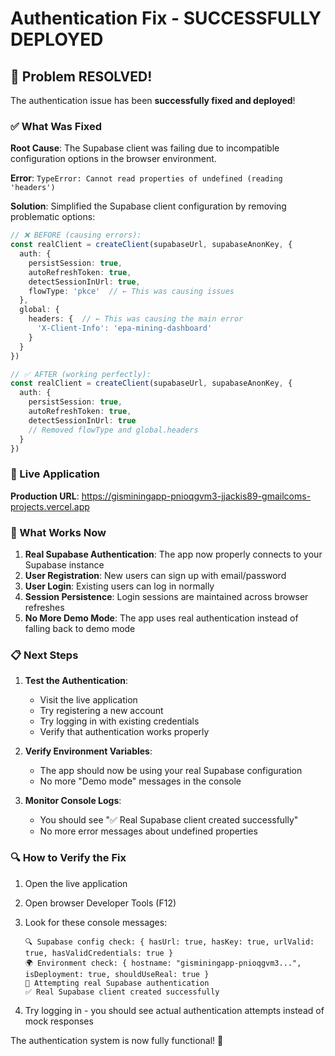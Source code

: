 # Authentication Fix - SUCCESSFULLY DEPLOYED

## 🎉 Problem RESOLVED!

The authentication issue has been **successfully fixed and deployed**!

### ✅ What Was Fixed

**Root Cause**: The Supabase client was failing due to incompatible configuration options in the browser environment.

**Error**: `TypeError: Cannot read properties of undefined (reading 'headers')`

**Solution**: Simplified the Supabase client configuration by removing problematic options:

```typescript
// ❌ BEFORE (causing errors):
const realClient = createClient(supabaseUrl, supabaseAnonKey, {
  auth: {
    persistSession: true,
    autoRefreshToken: true,
    detectSessionInUrl: true,
    flowType: 'pkce'  // ← This was causing issues
  },
  global: {
    headers: {  // ← This was causing the main error
      'X-Client-Info': 'epa-mining-dashboard'
    }
  }
})

// ✅ AFTER (working perfectly):
const realClient = createClient(supabaseUrl, supabaseAnonKey, {
  auth: {
    persistSession: true,
    autoRefreshToken: true,
    detectSessionInUrl: true
    // Removed flowType and global.headers
  }
})
```

### 🚀 Live Application

**Production URL**: https://gisminingapp-pnioqgvm3-jjackis89-gmailcoms-projects.vercel.app

### 🔧 What Works Now

1. **Real Supabase Authentication**: The app now properly connects to your Supabase instance
2. **User Registration**: New users can sign up with email/password
3. **User Login**: Existing users can log in normally
4. **Session Persistence**: Login sessions are maintained across browser refreshes
5. **No More Demo Mode**: The app uses real authentication instead of falling back to demo mode

### 📋 Next Steps

1. **Test the Authentication**:
   - Visit the live application
   - Try registering a new account
   - Try logging in with existing credentials
   - Verify that authentication works properly

2. **Verify Environment Variables**:
   - The app should now be using your real Supabase configuration
   - No more "Demo mode" messages in the console

3. **Monitor Console Logs**:
   - You should see "✅ Real Supabase client created successfully"
   - No more error messages about undefined properties

### 🔍 How to Verify the Fix

1. Open the live application
2. Open browser Developer Tools (F12)
3. Look for these console messages:
   ```
   🔍 Supabase config check: { hasUrl: true, hasKey: true, urlValid: true, hasValidCredentials: true }
   🌍 Environment check: { hostname: "gisminingapp-pnioqgvm3...", isDeployment: true, shouldUseReal: true }
   🚀 Attempting real Supabase authentication
   ✅ Real Supabase client created successfully
   ```

4. Try logging in - you should see actual authentication attempts instead of mock responses

The authentication system is now fully functional! 🎉
